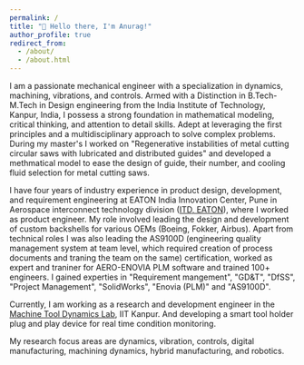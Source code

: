 ```yaml
---
permalink: /
title: "👋 Hello there, I'm Anurag!"
author_profile: true
redirect_from: 
  - /about/
  - /about.html
---
```


I am a passionate mechanical engineer with a specialization in dynamics, machining, vibrations, and controls. Armed with a Distinction in B.Tech-M.Tech in Design engineering from the India Institute of Technology, Kanpur, India, I possess a strong foundation in mathematical modeling, critical thinking, and attention to detail skills. Adept at leveraging the first principles and a multidisciplinary approach to solve complex problems. During my master's I worked on "Regenerative instabilities of metal cutting circular saws with lubricated and distributed guides" and developed a methmatical model to ease the design of guide, their number, and cooling fluid selection for metal cutting saws.

I have four years of industry experience in product design, development, and requirement engineering at EATON India Innovation Center, Pune in Aerospace interconnect technology division ([ITD, EATON](https://www.eaton.com/in/en-us/markets/aerospace/interconnect.html)), where I worked as product engineer. My role involved leading the design and development of custom backshells for various OEMs (Boeing, Fokker, Airbus). Apart from technical roles I was also leading the AS9100D (engineering quality management system at team level, which required creation of process documents and traning the team on the same) certification, worked as expert and traniner for AERO-ENOVIA PLM software and trained 100+ engineers. I gained experties in "Requirement mangement", "GD&T", "DfSS", "Project Management", "SolidWorks", "Enovia (PLM)" and "AS9100D".

Currently, I am working as a research and development engineer in the [Machine Tool Dynamics Lab](https://home.iitk.ac.in/~mlaw/), IIT Kanpur. And developing a smart tool holder plug and play device for real time condition monitoring.

My research focus areas are dynamics, vibration, controls, digital manufacturing, machining dynamics, hybrid manufacturing, and robotics.

